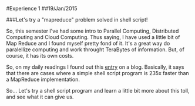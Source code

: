 #Experience 1 
##19/Jan/2015

###Let's try a "mapreduce" problem solved in shell script!

So, this semester I've had some intro to Parallel Computing, Distributed Computing and Cloud Computing. Thus saying, I have used a little bit of Map Reduce and I found myself pretty fond of it. It's a great way do paralellize computing and work throught TeraBytes of information. But, of course, it has its own costs.

So, on my daily readings I found out this [entry](http://aadrake.com/command-line-tools-can-be-235x-faster-than-your-hadoop-cluster.html) on a blog. Basically, it says that there are cases where a simple shell script program is 235x faster than a MapReduce implementation.

So... Let's try a shell script program and learn a little bit more about this toll, and see what it can give us.

